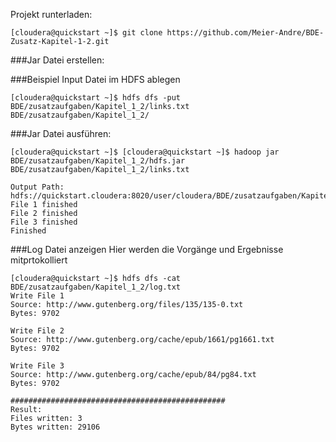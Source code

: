 Projekt runterladen:
```
[cloudera@quickstart ~]$ git clone https://github.com/Meier-Andre/BDE-Zusatz-Kapitel-1-2.git
```


###Jar Datei erstellen:

###Beispiel Input Datei im HDFS ablegen
```
[cloudera@quickstart ~]$ hdfs dfs -put BDE/zusatzaufgaben/Kapitel_1_2/links.txt BDE/zusatzaufgaben/Kapitel_1_2/
```

###Jar Datei ausführen:

```
[cloudera@quickstart ~]$ [cloudera@quickstart ~]$ hadoop jar BDE/zusatzaufgaben/Kapitel_1_2/hdfs.jar BDE/zusatzaufgaben/Kapitel_1_2/links.txt

Output Path: hdfs://quickstart.cloudera:8020/user/cloudera/BDE/zusatzaufgaben/Kapitel_1_2/append.txt
File 1 finished
File 2 finished
File 3 finished
Finished
```

###Log Datei anzeigen
Hier werden die Vorgänge und Ergebnisse mitprtokolliert

```
[cloudera@quickstart ~]$ hdfs dfs -cat BDE/zusatzaufgaben/Kapitel_1_2/log.txt
Write File 1
Source: http://www.gutenberg.org/files/135/135-0.txt
Bytes: 9702

Write File 2
Source: http://www.gutenberg.org/cache/epub/1661/pg1661.txt
Bytes: 9702

Write File 3
Source: http://www.gutenberg.org/cache/epub/84/pg84.txt
Bytes: 9702

################################################
Result:
Files written: 3
Bytes written: 29106
```
